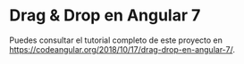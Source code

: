 # Drag & Drop en Angular 7

Puedes consultar el tutorial completo de este proyecto en https://codeangular.org/2018/10/17/drag-drop-en-angular-7/.
